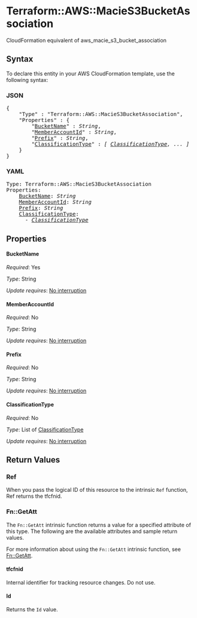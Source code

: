 # Terraform::AWS::MacieS3BucketAssociation

CloudFormation equivalent of aws_macie_s3_bucket_association

## Syntax

To declare this entity in your AWS CloudFormation template, use the following syntax:

### JSON

<pre>
{
    "Type" : "Terraform::AWS::MacieS3BucketAssociation",
    "Properties" : {
        "<a href="#bucketname" title="BucketName">BucketName</a>" : <i>String</i>,
        "<a href="#memberaccountid" title="MemberAccountId">MemberAccountId</a>" : <i>String</i>,
        "<a href="#prefix" title="Prefix">Prefix</a>" : <i>String</i>,
        "<a href="#classificationtype" title="ClassificationType">ClassificationType</a>" : <i>[ <a href="classificationtype.md">ClassificationType</a>, ... ]</i>
    }
}
</pre>

### YAML

<pre>
Type: Terraform::AWS::MacieS3BucketAssociation
Properties:
    <a href="#bucketname" title="BucketName">BucketName</a>: <i>String</i>
    <a href="#memberaccountid" title="MemberAccountId">MemberAccountId</a>: <i>String</i>
    <a href="#prefix" title="Prefix">Prefix</a>: <i>String</i>
    <a href="#classificationtype" title="ClassificationType">ClassificationType</a>: <i>
      - <a href="classificationtype.md">ClassificationType</a></i>
</pre>

## Properties

#### BucketName

_Required_: Yes

_Type_: String

_Update requires_: [No interruption](https://docs.aws.amazon.com/AWSCloudFormation/latest/UserGuide/using-cfn-updating-stacks-update-behaviors.html#update-no-interrupt)

#### MemberAccountId

_Required_: No

_Type_: String

_Update requires_: [No interruption](https://docs.aws.amazon.com/AWSCloudFormation/latest/UserGuide/using-cfn-updating-stacks-update-behaviors.html#update-no-interrupt)

#### Prefix

_Required_: No

_Type_: String

_Update requires_: [No interruption](https://docs.aws.amazon.com/AWSCloudFormation/latest/UserGuide/using-cfn-updating-stacks-update-behaviors.html#update-no-interrupt)

#### ClassificationType

_Required_: No

_Type_: List of <a href="classificationtype.md">ClassificationType</a>

_Update requires_: [No interruption](https://docs.aws.amazon.com/AWSCloudFormation/latest/UserGuide/using-cfn-updating-stacks-update-behaviors.html#update-no-interrupt)

## Return Values

### Ref

When you pass the logical ID of this resource to the intrinsic `Ref` function, Ref returns the tfcfnid.

### Fn::GetAtt

The `Fn::GetAtt` intrinsic function returns a value for a specified attribute of this type. The following are the available attributes and sample return values.

For more information about using the `Fn::GetAtt` intrinsic function, see [Fn::GetAtt](https://docs.aws.amazon.com/AWSCloudFormation/latest/UserGuide/intrinsic-function-reference-getatt.html).

#### tfcfnid

Internal identifier for tracking resource changes. Do not use.

#### Id

Returns the <code>Id</code> value.

